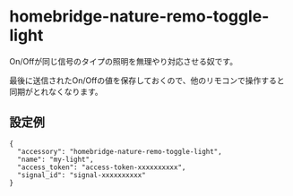 # homebridge-nature-remo-toggle-light

On/Offが同じ信号のタイプの照明を無理やり対応させる奴です。

最後に送信されたOn/Offの値を保存しておくので、他のリモコンで操作すると同期がとれなくなります。

## 設定例

```
{
  "accessory": "homebridge-nature-remo-toggle-light",
  "name": "my-light",
  "access_token": "access-token-xxxxxxxxxx",
  "signal_id": "signal-xxxxxxxxxx"
}
```
